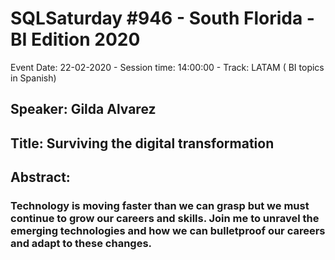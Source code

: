 # SQLSaturday #946 - South Florida - BI Edition 2020
Event Date: 22-02-2020 - Session time: 14:00:00 - Track: LATAM ( BI topics in Spanish)
## Speaker: Gilda Alvarez
## Title: Surviving the digital transformation
## Abstract:
### Technology is moving faster than we can grasp but we must continue to grow our careers and skills. Join me to unravel the emerging technologies and how we can bulletproof our careers and adapt to these changes.
